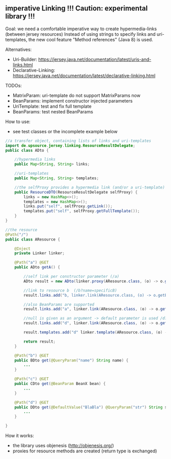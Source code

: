 ## imperative Linking !!! Caution: experimental library !!!

Goal: we need a comfortable imperative way to create hypermedia-links (between jersey resources)
Instead of using strings to specify links and uri-templates, the new cool feature "Method references" (Java 8) is used.

Alternatives:
 * Uri-Builder: https://jersey.java.net/documentation/latest/uris-and-links.html
 * Declarative-Linking: https://jersey.java.net/documentation/latest/declarative-linking.html

TODOs:
 * MatrixParam: uri-template do not support MatrixParams now
 * BeanParams: implement constructor injected parameters
 * UriTemplate: test and fix full template
 * BeanParams: test nested BeanParams

How to use:
 * see test classes or the incomplete example below

```java
//a transfer object, containing lists of links and uri-templates
import de.upsource.jersey.linking.ResourceResultDelegate;
public class ADto {

    //hypermedia links
    public Map<String, String> links;

    //uri-templates
    public Map<String, String> templates;

    //the selfProxy provides a hypermedia link (and/or a uri-template) to particular resource
    public ResourceDTO(ResourceResultDelegate selfProxy) {
        links = new HashMap<>();
        templates = new HashMap<>();
        links.put("self", selfProxy.getLink());
        templates.put("self", selfProxy.getFullTemplate());
    }
}

//the resource
@Path("/")
public class AResource {

    @Inject
    private Linker linker;

    @Path("a") @GET
    public ADto getA() {

        //self link per constructor parameter (/a)
        ADto result = new ADto(linker.proxy(AResource.class, (o) -> o.getA()));

        //link to resource b  (/b?name=specificB)
        result.links.add("b, linker.link(AResource.class, (o) -> o.getB("specificB")));

        //also BeanParams are supported
        result.links.add("a", linker.link(AResource.class, (o) -> o.getC(new BeanX(...))));

        //null is given as an argument -> default parameter is used /d?str=BlaBla)
        result.links.add("d", linker.link(AResource.class, (o) -> o.getD(null)));

        result.templates.add("d" linker.template(AResource.class, (o) -> o.getD(null)));

        return result;
    }

    @Path("b") @GET
    public BDto get(@QueryParam("name") String name) {
        ...
    }

    @Path("c") @GET
    public CDto get(@BeanParam BeanX bean) {
        ...
    }

    @Path("d") @GET
    public DDto get(@DefaultValue("BlaBla") @QueryParam("str") String str) {
        ...
    }

}
```

How it works:
 * the library uses objenesis (http://objenesis.org/)
 * proxies for resource methods are created (return type is exchanged)
